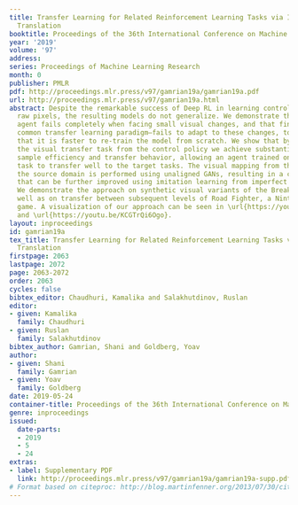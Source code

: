```yaml
---
title: Transfer Learning for Related Reinforcement Learning Tasks via Image-to-Image
  Translation
booktitle: Proceedings of the 36th International Conference on Machine Learning
year: '2019'
volume: '97'
address: 
series: Proceedings of Machine Learning Research
month: 0
publisher: PMLR
pdf: http://proceedings.mlr.press/v97/gamrian19a/gamrian19a.pdf
url: http://proceedings.mlr.press/v97/gamrian19a.html
abstract: Despite the remarkable success of Deep RL in learning control policies from
  raw pixels, the resulting models do not generalize. We demonstrate that a trained
  agent fails completely when facing small visual changes, and that fine-tuning—the
  common transfer learning paradigm—fails to adapt to these changes, to the extent
  that it is faster to re-train the model from scratch. We show that by separating
  the visual transfer task from the control policy we achieve substantially better
  sample efficiency and transfer behavior, allowing an agent trained on the source
  task to transfer well to the target tasks. The visual mapping from the target to
  the source domain is performed using unaligned GANs, resulting in a control policy
  that can be further improved using imitation learning from imperfect demonstrations.
  We demonstrate the approach on synthetic visual variants of the Breakout game, as
  well as on transfer between subsequent levels of Road Fighter, a Nintendo car-driving
  game. A visualization of our approach can be seen in \url{https://youtu.be/4mnkzYyXMn4}
  and \url{https://youtu.be/KCGTrQi6Ogo}.
layout: inproceedings
id: gamrian19a
tex_title: Transfer Learning for Related Reinforcement Learning Tasks via Image-to-Image
  Translation
firstpage: 2063
lastpage: 2072
page: 2063-2072
order: 2063
cycles: false
bibtex_editor: Chaudhuri, Kamalika and Salakhutdinov, Ruslan
editor:
- given: Kamalika
  family: Chaudhuri
- given: Ruslan
  family: Salakhutdinov
bibtex_author: Gamrian, Shani and Goldberg, Yoav
author:
- given: Shani
  family: Gamrian
- given: Yoav
  family: Goldberg
date: 2019-05-24
container-title: Proceedings of the 36th International Conference on Machine Learning
genre: inproceedings
issued:
  date-parts:
  - 2019
  - 5
  - 24
extras:
- label: Supplementary PDF
  link: http://proceedings.mlr.press/v97/gamrian19a/gamrian19a-supp.pdf
# Format based on citeproc: http://blog.martinfenner.org/2013/07/30/citeproc-yaml-for-bibliographies/
---
```

